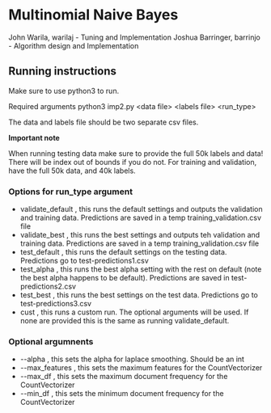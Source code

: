 # Multinomial Naive Bayes

John Warila, warilaj - Tuning and Implementation
Joshua Barringer, barrinjo - Algorithm design and Implementation

## Running instructions

Make sure to use python3 to run.

Required arguments
python3 imp2.py \<data file\> \<labels file\> \<run_type\>

The data and labels file should be two separate csv files.

**Important note**

When running testing data make sure to provide the full 50k labels and data!
There will be index out of bounds if you do not. For training and validation,
have the full 50k data, and 40k labels.

### Options for run_type argument

- validate_default , this runs the default settings and outputs the validation and training data. Predictions are saved in a temp training_validation.csv file
- validate_best , this runs the best settings and outputs teh validation and training data. Predictions are saved in a temp training_validation.csv file
- test_default , this runs the default settings on the testing data. Predictions go to test-predictions1.csv
- test_alpha , this runs the best alpha setting with the rest on default (note the best alpha happens to be default). Predictions are saved in test-predictions2.csv
- test_best , this runs the best settings on the test data. Predictions go to test-predictions3.csv
- cust , this runs a custom run. The optional arguments will be used. If none are provided this is the same as running validate_default.

### Optional argumnents

- \-\-alpha , this sets the alpha for laplace smoothing. Should be an int
- \-\-max_features , this sets the maximum features for the CountVectorizer
- \-\-max_df , this sets the maximum document frequency for the CountVectorizer
- \-\-min_df , this sets the minimum document frequency for the CountVectorizer